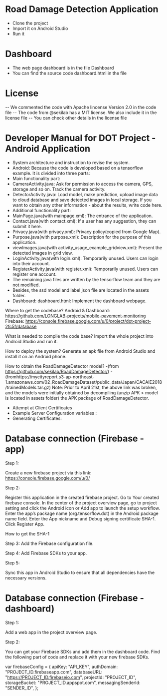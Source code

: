 # Road Damage Detection Application

- Clone the project
- Import it on Android Studio
- Run it

# Dashboard

- The web page dashboard is in the file Dashboard
- You can find the source code dashboard.html in the file

# License

-- We commented the code with Apache lincense Version 2.0 in the code file
-- The code from @sekilab has a MIT license. We also include it in the license file
-- You can check other details in the license file 

# Developer Manual for DOT Project - Android Application


- System architecture and instruction to revise the system.
- Android: Because the code is developed based on a tensorflow example. It is divided into three parts:
- Main functionality part: 
- CameraActivity.java: Ask for permission to access the camera, GPS, storage and so on. Track the camera activity. 
- DetectorActivity.java: Load model, make prediction, upload image data to cloud database and save detected images in local storage. If you want to obtain any other information - about the results, write code here.
- Additional functionality part:
- MainPage.java(with mainpage.xml): The entrance of the application.
- Contact.java(with contact.xml): If a user has any suggestion, they can submit it here.
- Privacy.java(with privacy.xml): Privacy policy(copied from Google Map).
- Purpose.java(with purpose.xml): Description for the purpose of this application.
- viewImages.java(with activity_usage_example_gridview.xml): Present the detected images in grid view.
- LoginActivity.java(with login.xml): Temporarily unused. Users can login into their account.
- RegisterActivity.java(with register.xml): Temporarily unused. Users can register one account.
- The remaining java files are written by the tensorflow team and they are not modified.
- Besides, the ssd model and label json file are located in the assets folder.
- Dashboard: dashboard.html: Implement the dashboard webpage.

Where to get the codebase? 
Android & Dashboard: 
https://github.com/LONGLAB-projects/mobile-pavement-monitoring
Firebase: https://console.firebase.google.com/u/0/project/dot-project-2fc5f/database

What is needed to compile the code base?
Import the whole project into Android Studio and run it.

How to deploy the system?
Generate an apk file from Android Studio and install it on an Android phone.

How to obtain the RoadDamageDetector model?
-(from https://github.com/sekilab/RoadDamageDetector/)
-(fromhttps://mycityreport.s3-ap-northeast-1.amazonaws.com/02_RoadDamageDataset/public_data/Japan/CACAIE2018/trainedModels.tar.gz)
Note: Prior to April 21st, the above link was broken, and the models were initially obtained by decompiling (unzip APK > model is located in assets folder) the APK package of RoadDamageDetector. 

- Attempt at Client Certificates
- Example Server Configuration variables : 
- Generating Certificates:




# Database connection (Firebase - app)

Step 1:

Create a new firebase project via this link: https://console.firebase.google.com/u/0/

Step 2:

Register this application in the created firebase project.
Go to Your created firebase console.
In the center of the project overview page, go to project setting and click the Android icon or Add app to launch the setup workflow.
Enter the app’s package name (org.tensorflow.dot) in the Android package name field. 
Enter the App nickname and Debug signing certificate SHA-1.
Click Register App.

How to get the SHA-1


Step 3:
Add the Firebase configuration file.


Step 4:
Add Firebase SDKs to your app.


Step 5:

Sync this app in Android Studio to ensure that all dependencies have the necessary versions.






# Database connection (Firebase - dashboard)

Step 1:
	
Add a web app in the project overview page. 

Step 2:

You can get your Firebase SDKs and add them in the dashboard code. Find the following part of code and replace it with your new firebase SDKs.

var firebaseConfig = {
  apiKey: "API_KEY",
  authDomain: "PROJECT_ID.firebaseapp.com",
  databaseURL: "https://PROJECT_ID.firebaseio.com",
  projectId: "PROJECT_ID",
  storageBucket: "PROJECT_ID.appspot.com",
  messagingSenderId: "SENDER_ID",
};
